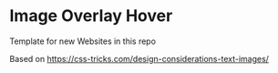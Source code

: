 # Image Overlay Hover

Template for new Websites in this repo

Based on https://css-tricks.com/design-considerations-text-images/
